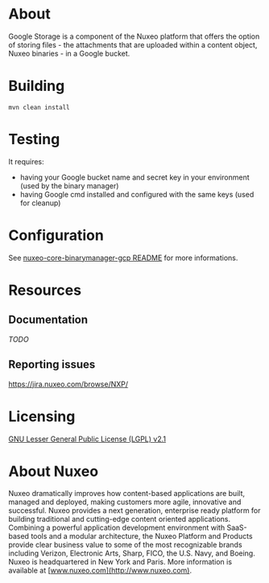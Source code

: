 # About

Google Storage is a component of the Nuxeo platform that offers the option of storing files - the attachments that are uploaded within a content object, Nuxeo binaries - in a Google bucket.

# Building

    mvn clean install

# Testing

It requires:

- having your Google bucket name and secret key in your environment (used by the binary manager)
- having Google cmd installed and configured with the same keys (used for cleanup)

# Configuration

See [nuxeo-core-binarymanager-gcp README](https://github.com/nuxeo/nuxeo-core-binarymanager-cloud/tree/master/nuxeo-core-binarymanager-gcp) for more informations.

# Resources

## Documentation

*TODO*

## Reporting issues

https://jira.nuxeo.com/browse/NXP/

# Licensing

[GNU Lesser General Public License (LGPL) v2.1](http://www.gnu.org/licenses/lgpl-2.1.html)

# About Nuxeo

Nuxeo dramatically improves how content-based applications are built, managed and deployed, making customers more agile, innovative and successful. Nuxeo provides a next generation, enterprise ready platform for building traditional and cutting-edge content oriented applications. Combining a powerful application development environment with
SaaS-based tools and a modular architecture, the Nuxeo Platform and Products provide clear business value to some of the most recognizable brands including Verizon, Electronic Arts, Sharp, FICO, the U.S. Navy, and Boeing. Nuxeo is headquartered in New York and Paris.
More information is available at [www.nuxeo.com](http://www.nuxeo.com).
